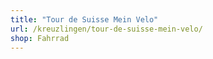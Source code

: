 ```yaml
---
title: "Tour de Suisse Mein Velo"
url: /kreuzlingen/tour-de-suisse-mein-velo/
shop: Fahrrad
---
```

